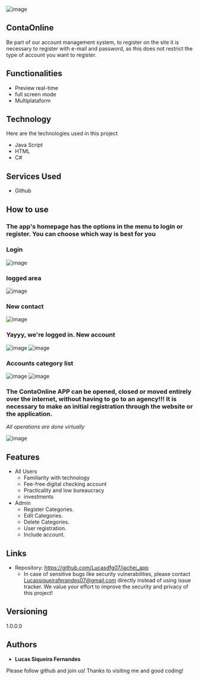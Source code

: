 ![image](https://user-images.githubusercontent.com/117367108/201108629-431cb5f5-f23c-4577-b39a-b1e0c08d746f.png)

## ContaOnline 

Be part of our account management system, to register on the site it is necessary to register with e-mail and password, as this does not restrict the type of account you want to register.

## Functionalities

- Preview real-time
- full screen mode
- Multiplataform

## Technology 

Here are the technologies used in this project

* Java Script
* HTML
* C# 

## Services Used

* Github

## How to use
### The app's homepage has the options in the menu to login or register. You can choose which way is best for you

### Login

![image](https://user-images.githubusercontent.com/117367108/201341128-019a592c-c517-4c10-af93-c04c0bf8c7ff.png)

### logged area

![image](https://user-images.githubusercontent.com/117367108/201341242-ddb6d188-f48e-44d7-ba9c-eb909df7a0d7.png)

### New contact

![image](https://user-images.githubusercontent.com/117367108/201342335-27438af2-d94c-411c-af84-170db97f447d.png)

### Yayyy, we're logged in. New account

![image](https://user-images.githubusercontent.com/117367108/201341512-5c3bed7a-2a7c-43c5-a9ac-6daefc826fd6.png)
![image](https://user-images.githubusercontent.com/117367108/201342951-8c337d0e-5032-4ce7-b170-edd15f6f76ae.png)

### Accounts category list

![image](https://user-images.githubusercontent.com/117367108/201344887-fc3780b5-16f1-4f19-a63b-87146947aa8d.png)
![image](https://user-images.githubusercontent.com/117367108/201346388-62c1373d-d531-4a18-81d1-ef6e2600796d.png)

### The ContaOnline APP can be opened, closed or moved entirely over the internet, without having to go to an agency!!! It is necessary to make an initial registration through the website or the application.

*All operations are done virtually*

![image](https://user-images.githubusercontent.com/117367108/201347097-8897a8a8-62cb-44e1-b6cb-0556d2885867.png)

## Features
  - All Users
    - Familiarity with technology
    - Fee-free digital checking account
    - Practicality and low bureaucracy
    - investments 
  - Admin
    - Register Categories.
    - Edit Categories.
    - Delete Categories.
    - User registration.
    - Include account.

## Links
  - Repository: https://github.com/Lucasdfg07/iachei_app
    - In case of sensitive bugs like security vulnerabilities, please contact
      Lucassiqueiraferandes07@gmail.com directly instead of using issue tracker. We value your effort
      to improve the security and privacy of this project!

  ## Versioning

  1.0.0.0


  ## Authors

  * **Lucas Siqueira Fernandes** 

  Please follow github and join us!
  Thanks to visiting me and good coding!
